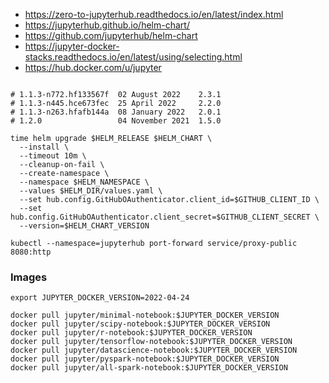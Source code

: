 
* https://zero-to-jupyterhub.readthedocs.io/en/latest/index.html
* https://jupyterhub.github.io/helm-chart/
* https://github.com/jupyterhub/helm-chart
* https://jupyter-docker-stacks.readthedocs.io/en/latest/using/selecting.html
* https://hub.docker.com/u/jupyter

~~~shell

# 1.1.3-n772.hf133567f  02 August 2022    2.3.1
# 1.1.3-n445.hce673fec  25 April 2022     2.2.0
# 1.1.3-n263.hfafb144a  08 January 2022   2.0.1
# 1.2.0                 04 November 2021  1.5.0

time helm upgrade $HELM_RELEASE $HELM_CHART \
  --install \
  --timeout 10m \
  --cleanup-on-fail \
  --create-namespace \
  --namespace $HELM_NAMESPACE \
  --values $HELM_DIR/values.yaml \
  --set hub.config.GitHubOAuthenticator.client_id=$GITHUB_CLIENT_ID \
  --set hub.config.GitHubOAuthenticator.client_secret=$GITHUB_CLIENT_SECRET \
  --version=$HELM_CHART_VERSION

kubectl --namespace=jupyterhub port-forward service/proxy-public 8080:http

~~~

### Images
~~~shell
export JUPYTER_DOCKER_VERSION=2022-04-24

docker pull jupyter/minimal-notebook:$JUPYTER_DOCKER_VERSION
docker pull jupyter/scipy-notebook:$JUPYTER_DOCKER_VERSION
docker pull jupyter/r-notebook:$JUPYTER_DOCKER_VERSION
docker pull jupyter/tensorflow-notebook:$JUPYTER_DOCKER_VERSION
docker pull jupyter/datascience-notebook:$JUPYTER_DOCKER_VERSION
docker pull jupyter/pyspark-notebook:$JUPYTER_DOCKER_VERSION
docker pull jupyter/all-spark-notebook:$JUPYTER_DOCKER_VERSION
~~~